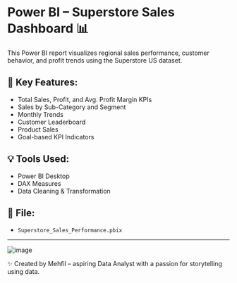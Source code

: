 
# Power BI – Superstore Sales Dashboard 📊

This Power BI report visualizes regional sales performance, customer behavior, and profit trends using the Superstore US dataset.

## 📌 Key Features:
- Total Sales, Profit, and Avg. Profit Margin KPIs
- Sales by Sub-Category and Segment
- Monthly Trends
- Customer Leaderboard
- Product Sales
- Goal-based KPI Indicators

## 💡 Tools Used:
- Power BI Desktop
- DAX Measures
- Data Cleaning & Transformation

## 📁 File:
- `Superstore_Sales_Performance.pbix`

---
![image](https://github.com/user-attachments/assets/d9070962-5961-4d41-81a0-24d1373b4436)


✨ Created by Mehfil – aspiring Data Analyst with a passion for storytelling using data.
